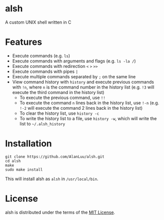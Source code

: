 # alsh
A custom UNIX shell written in C

# Features
- Execute commands (e.g. `ls`)
- Execute commands with arguments and flags (e.g. `ls -la /`)
- Execute commands with redirection `<` `>` `>>`
- Execute commands with pipes `|`
- Execute multiple commands separated by `;` on the same line
- View command history with `history` and execute previous commands with `!n`, where `n` is the command number in the history list (e.g. `!3` will execute the third command in the history list)
    - To execute the previous command, use `!!`
    - To execute the command `n` lines back in the history list, use `!-n` (e.g. `!-2` will execute the command 2 lines back in the history list)
    - To clear the history list, use `history -c`
    - To write the history list to a file, use `history -w`, which will write the list to `~/.alsh_history`

# Installation
```
git clone https://github.com/AlanLuu/alsh.git
cd alsh
make
sudo make install
```
This will install alsh as `alsh` in `/usr/local/bin`.

# License
alsh is distributed under the terms of the [MIT License](https://github.com/AlanLuu/alsh/blob/main/LICENSE).
